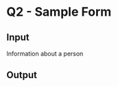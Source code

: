Q2 - Sample Form
=============================================


## Input

Information about a person

## Output
